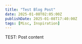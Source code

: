 ```yaml
---
title: "Test Blog Post"
date: 2025-01-08T02:05:00Z
publishDate: 2025-01-08T17:40:00Z
tags: [Misc, Inspiration]
---
```


TEST: Post content